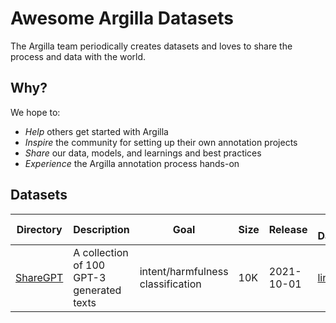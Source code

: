 # Awesome Argilla Datasets

The Argilla team periodically creates datasets and loves to share the process and data with the world.

## Why?

We hope to:

- *Help* others get started with Argilla
- *Inspire* the community for setting up their own annotation projects
- *Share* our data, models, and learnings and best practices
- *Experience* the Argilla annotation process hands-on

## Datasets

| Directory | Description | Goal | Size | Release | HF Dataset | HF Model |
| --- | --- | --- | --- | --- | --- | --- |
| [ShareGPT](/sharegpt) | A collection of 100 GPT-3 generated texts | intent/harmfulness classification | 10K | 2021-10-01 | [link](https://huggingface.co/datasets?sort=trending&search=argilla) | [link](https://huggingface.co/models?sort=trending&search=argilla) |
